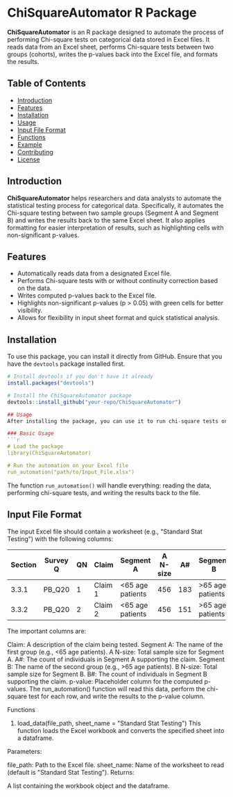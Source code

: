 # ChiSquareAutomator R Package

**ChiSquareAutomator** is an R package designed to automate the process of performing Chi-square tests on categorical data stored in Excel files. It reads data from an Excel sheet, performs Chi-square tests between two groups (cohorts), writes the p-values back into the Excel file, and formats the results.

## Table of Contents
- [Introduction](#introduction)
- [Features](#features)
- [Installation](#installation)
- [Usage](#usage)
- [Input File Format](#input-file-format)
- [Functions](#functions)
- [Example](#example)
- [Contributing](#contributing)
- [License](#license)

## Introduction

**ChiSquareAutomator** helps researchers and data analysts to automate the statistical testing process for categorical data. Specifically, it automates the Chi-square testing between two sample groups (Segment A and Segment B) and writes the results back to the same Excel sheet. It also applies formatting for easier interpretation of results, such as highlighting cells with non-significant p-values.

## Features

- Automatically reads data from a designated Excel file.
- Performs Chi-square tests with or without continuity correction based on the data.
- Writes computed p-values back to the Excel file.
- Highlights non-significant p-values (p > 0.05) with green cells for better visibility.
- Allows for flexibility in input sheet format and quick statistical analysis.

## Installation

To use this package, you can install it directly from GitHub. Ensure that you have the `devtools` package installed first.

```r
# Install devtools if you don't have it already
install.packages("devtools")

# Install the ChiSquareAutomator package
devtools::install_github("your-repo/ChiSquareAutomator")

## Usage
After installing the package, you can use it to run chi-square tests on your dataset stored in an Excel file.

### Basic Usage
```r
# Load the package
library(ChiSquareAutomator)

# Run the automation on your Excel file
run_automation("path/to/Input_File.xlsx")
```

The function `run_automation()` will handle everything: reading the data, performing chi-square tests, and writing the results back to the file.

## Input File Format

The input Excel file should contain a worksheet (e.g., "Standard Stat Testing") with the following columns:

| Section | Survey Q | QN | Claim   | Segment A         | A N-size | A#  | Segment B         | B N-size | B#  | p-value |
|---------|----------|----|---------|-------------------|----------|-----|-------------------|----------|-----|---------|
| 3.3.1   | PB_Q20   | 1  | Claim 1 | <65 age patients  | 456      | 183 | >65 age patients  | 845      | 446 |         |
| 3.3.2   | PB_Q20   | 2  | Claim 2 | <65 age patients  | 456      | 151 | >65 age patients  | 845      | 450 |         |

The important columns are:

Claim: A description of the claim being tested.
Segment A: The name of the first group (e.g., <65 age patients).
A N-size: Total sample size for Segment A.
A#: The count of individuals in Segment A supporting the claim.
Segment B: The name of the second group (e.g., >65 age patients).
B N-size: Total sample size for Segment B.
B#: The count of individuals in Segment B supporting the claim.
p-value: Placeholder column for the computed p-values.
The run_automation() function will read this data, perform the chi-square test for each row, and write the results to the p-value column.

Functions
1. load_data(file_path, sheet_name = "Standard Stat Testing")
This function loads the Excel workbook and converts the specified sheet into a dataframe.

Parameters:

file_path: Path to the Excel file.
sheet_name: Name of the worksheet to read (default is "Standard Stat Testing").
Returns:

A list containing the workbook object and the dataframe.
